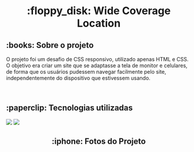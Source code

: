 <h1 align="center"> :floppy_disk: Wide Coverage Location</h1>

<h2> :books: Sobre o projeto</h2>
<p>
  O projeto foi um desafio de CSS responsivo, utilizado apenas HTML e CSS. O objetivo era criar um site que se 
  adaptasse a tela de monitor e celulares, de forma que os usuários pudessem navegar facilmente pelo site, 
  independentemente do dispositivo que estivessem usando.
</p><br>

<h2> :paperclip: Tecnologias utilizadas</h2>

<img src="https://img.shields.io/badge/HTML5-E34F26?style=for-the-badge&logo=html5&logoColor=white" />
<img src="https://img.shields.io/badge/CSS3-1572B6?style=for-the-badge&logo=css3&logoColor=white" /><br>

<h2 align="center"> :iphone: Fotos do Projeto</h2>
